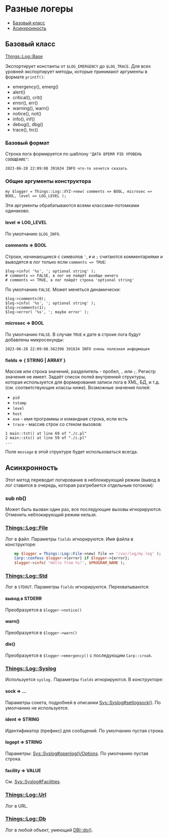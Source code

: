 # Разные логеры

* [Базовый класс](#базовый-класс)
* [Асинхронность](#асинхронность)

## Базовый класс

[Things::Log::Base](Base.pm)

Экспортирует константы от `$LOG_EMERGENCY` до `$LOG_TRACE`. Для всех уровней экспортирует методы, которые принимают аргументы в формате `printf()`:

* emergency(), emerg()
* alert()
* critical(), crit()
* error(), err()
* warning(), warn()
* notice(), not()
* info(), inf()
* debug(), dbg()
* trace(), trc()

### Базовый формат

Строка лога формируется по шаблону `"ДАТА ВРЕМЯ PID УРОВЕНЬ СООБЩЕНИЕ"`:

```
2023-06-28 22:09:08 391634 INFO что-то хочется сказать
```

### Общие аргументы конструктора

```
my $logger = Things::Log::XYZ->new( comments => BOOL, microsec => BOOL, level => LOG_LEVEL );
```

Эти аргументы обрабатываются всеми классами-потомками одинаково.

#### level => LOG_LEVEL

По умолчанию `$LOG_INFO`.

#### comments => BOOL

Строки, начинающиеся с символов `'`, `#` и `;` считаются комментариями и выводятся в лог только если `comments => TRUE`:

```
$log->info( '%s', '; optional string' );
# comments => FALSE, в лог не пойдёт вообще ничего
# comments => TRUE, в лог пойдёт строка 'optional string'
```

По умолчанию `FALSE`. Может меняться динамически:

```
$log->comments(0);
$log->info( '%s', '; optional string' );
$log->comments(1);
$log->error( '%s', '; maybe error' );
```

#### microsec => BOOL

По умолчанию `FALSE`. В случае `TRUE` к дате в строке лога будут добавлены микросекунды:

```
2023-06-28 22:09:08.562396 391634 INFO очень полезная информация
```

#### fields => { STRING | ARRAY }

Массив или строка значений, разделитель - пробел, `,` или `;`. Регистр значения не имеет. Задаёт список полей внутренней структуры, которая используется для формирования записи лога в XML, БД, и т.д. (см. соответствующие классы ниже).  Возможные значения полей:

* `pid`
* `tstamp`
* `level`
* `host`
* `exe` - имя программы и командная строка, если есть
* `trace` - массив строк со стеком вызовов:

```
1 main::tst() at line 69 of "./c.pl"
2 main::sts() at line 59 of "./c.pl"
...
```
 
Поле `message` в этой структуре будет использоваться всегда.

## Асинхронность

Этот метод переводит логирование в неблокирующий режим (вывод в лог ставится в очередь, которая разгребается отдельным потоком):

### sub nb()

Может быть вызван один раз, все последующие вызовы игнорируются. Отменить неблокирующий режим нельзя.

### [Things::Log::File](Things/Log/File.pm)

Лог в файл. Параметры `fields` игнорируются. Имя файла в конструкторе:

```perl
    my $logger = Things::Log::File->new( file => '/var/log/my.log' );
    Carp::confess $logger->{error} if $logger->{error};
    $logger->info( 'Hello from %s!', $PROGRAM_NAME );  
```

### [Things::Log::Std](Things/Log/Std.pm)

Лог в `STDOUT`. Параметры `fields` игнорируются. Перехватываются:

#### вывод в STDERR 

Преобразуется в `$logger->notice()`

#### warn() 

Преобразуется в `$logger->warn()`

#### die() 

Преобразуется в `$logger->emergency()` с последующим `Carp::croak`.

### [Things::Log::Syslog](Things/Log/Syslog.pm)

Используется `syslog.` Параметры `fields` игнорируются. В конструкторе:

#### sock => ...

Параметры сокета, подробней в описании [Sys::Syslog#setlogsock()](https://metacpan.org/pod/Sys::Syslog#FUNCTIONS). По умолчанию не используется.

#### ident => STRING

Идентификатор (префикс) для сообщений. По умолчанию пустая строка.

#### logopt => STRING

Параметры: [Sys::Syslog#openlog()/Options](https://metacpan.org/pod/Sys::Syslog#FUNCTIONS). По умолчанию пустая строка.

#### facility => VALUE

См. [Sys::Syslog#Facilities](https://metacpan.org/pod/Sys::Syslog#Facilities).

### [Things::Log::Url](Things/Log/Url.pm)

Лог в URL.

### [Things::Log::Db](Things/Log/Db.pm)

Лог в любой объект, умеющий [DBI::do()](https://metacpan.org/pod/DBI#do).

